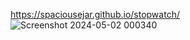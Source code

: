 https://spaciousejar.github.io/stopwatch/
![Screenshot 2024-05-02 000340](https://github.com/spaciousejar/stopwatch/assets/76901120/19444d6e-56c2-4b81-abaf-da3b4365eb89)
